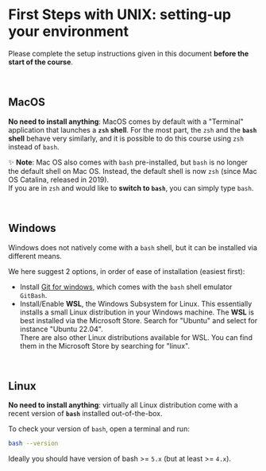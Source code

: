 # First Steps with UNIX: setting-up your environment

Please complete the setup instructions given in this document
**before the start of the course**.

<br>

## MacOS

**No need to install anything**: MacOS comes by default with a "Terminal"
application that launches a **`zsh` shell**. For the most part, the `zsh` and
the **`bash` shell** behave very similarly, and it is possible to do this
course using `zsh` instead of `bash`.

:sparkles:
**Note**: Mac OS also comes with `bash` pre-installed, but `bash` is no longer
the default shell on Mac OS. Instead, the default shell is now `zsh` (since
Mac OS Catalina, released in 2019).  
If you are in `zsh` and would like to **switch to `bash`**, you can simply
type `bash`.

<br>

## Windows

Windows does not natively come with a `bash` shell, but it can be installed
via different means.

We here suggest 2 options, in order of ease of installation (easiest first):

* Install [Git for windows](https://gitforwindows.org), which comes with the
  `bash` shell emulator `GitBash`.
* Install/Enable **WSL**, the Windows Subsystem for Linux. This essentially
  installs a small Linux distribution in your Windows machine. The **WSL** is
  best installed via the Microsoft Store. Search for "Ubuntu" and select for
  instance "Ubuntu 22.04".  
  There are also other Linux distributions available for WSL. You can find
  them in the Microsoft Store by searching for "linux".

<br>

## Linux

**No need to install anything**: virtually all Linux distribution come with a
recent version of **`bash`** installed out-of-the-box.

To check your version of `bash`, open a terminal and run:

```sh
bash --version
```

Ideally you should have version of bash >= `5.x` (but at least >= `4.x`).

